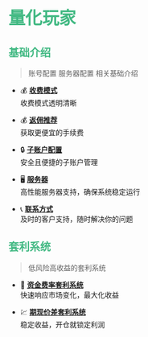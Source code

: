 # <span style="font-size: 1.2em; font-weight: bold; color: #42b983;">量化玩家</span>

## <span style="font-size: 1em; font-weight: bold; color: #42b983;">基础介绍</span>

> 账号配置 服务器配置 相关基础介绍

- 💰 **[收费模式](收费模式.md)**  
  收费模式透明清晰

- 💰 **[返佣推荐](返佣推荐.md)**  
  获取更便宜的手续费

- 🔒 **[子账户配置](子账户配置.md)**  
  安全且便捷的子账户管理

- 🖥️ **[服务器](服务器.md)**  
  高性能服务器支持，确保系统稳定运行

- 📞 **[联系方式](联系方式.md)**  
  及时的客户支持，随时解决你的问题

  

## <span style="font-size: 1em; font-weight: bold; color: #42b983;">套利系统</span>

> 低风险高收益的套利系统

- 🚀 **[资金费率套利系统](资金费率套利系统.md)**  
  快速响应市场变化，最大化收益

- 💹 **[期现价差套利系统](期现价差套利系统.md)**  
  稳定收益，开仓就锁定利润

  